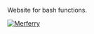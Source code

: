 Website for bash functions.


[![Merferry](https://i.imgur.com/m4p0wKt.jpg)](https://merferry.github.io)
